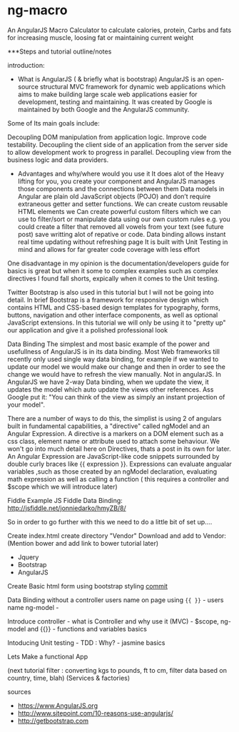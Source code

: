 ng-macro
========

An AngularJS Macro Calculator to calculate calories, protein, Carbs and fats for increasing muscle, loosing fat or maintaining current weight


***Steps and tutorial outline/notes

introduction:
 - What is AngularJS ( & briefly what is bootstrap)
 AngularJS is an open-source structural MVC framework for dynamic web applications which aims to make building large scale web applications easier for development, testing and maintaining. It was created by Google is maintained by both Google and the AngularJS community.

Some of Its main goals include:

Decoupling DOM manipulation from application logic.
Improve code testability.
Decoupling the client side of an application from the server side to allow development work to progress in parallel.
Decoupling view from the business logic and data providers.

 - Advantages and why/where would you use it
 It does alot of the Heavy lifting for you, you create your component and AngularJS manages those components and the connections between them
 Data models in Angular are plain old JavaScript objects (POJO) and don’t require extraneous getter and setter functions.
 We can create custom reusable HTML elements
 we Can create powerful custom filters which we can use to filter/sort or manipulate data using our own custom rules e.g. you could create a filter that removed all vowels from your text (see future post)
 save writting alot of repative or code.
 Data binding allows instant real time updating without refreshing page
 It is built with Unit Testing in mind and allows for far greater code coverage with less effort

 One disadvantage in my opinion is the documentation/developers guide for basics is great but when it some to complex examples such as complex directives I found fall shorts, expically when it comes to the Unit testing.

Twitter Bootstrap is also used in this tutorial but I will not be going into detail. In brief Bootstrap is a framework for responsive design which contains HTML and CSS-based design templates for typography, forms, buttons, navigation and other interface components, as well as optional JavaScript extensions. In this tutorial we will only be using it to "pretty up" our application and give it a polished professional look

Data Binding
The simplest and most basic example of the power and usefullness of AngularJS is in its data binding. Most Web frameworks till recently only used single way data binding, for example if we wanted to update our model we would make our change and then in order to see the change we would have to refresh the view manually. Not in angularJS. In AngularJS we have 2-way Data binding, when we update the view, it updates the model which auto update the views other references. Ass Google put it: "You can think of the view as simply an instant projection of your model".

There are a number of ways to do this, the simplist is using 2 of angulars built in fundamental capabilities, a "directive" called ngModel and an Angular Expression.
A directive is a markers on a DOM element such as a css class, element name or attribute used to attach some behaviour. We won't go into much detail here on Directives, thats a post in its own for later.
An Angular Expression are JavaScript-like code snippets surrounded by double curly braces like {{ expression }}. Expressions can evaluate angualar variables ,such as those created by an ngModel declaration, evaluating math expression as well as calling a function ( this requires a controller and $scope which we will introduce later)

Fiddle Example
    JS Fiddle Data Binding: http://jsfiddle.net/jonniedarko/hmyZB/8/

So in order to go further with this we need to do a little bit of set up....

Create index.html
create directory "Vendor"
Download and add to Vendor: (Mention bower and add link to bower tutorial later)
  - Jquery
  - Bootstrap
  - AngularJS

Create Basic html form using bootstrap styling
[commit](https://github.com/jonniedarko/ng-macro/commit/00f0b45cc81125d46ab85022da70357d5a2a62cd)

Data Binding without a controller
	users name on page using `{{ }}` - users name
	ng-model -

Introduce controller
	- what is Controller and why use it (MVC)
	- $scope, ng-model and {{}}
	- functions and variables basics

Intoducing Unit testing
 	- TDD : Why?
 	- jasmine basics

Lets Make a functional App

(next tutorial filter : converting kgs to pounds, ft to cm, filter data based on country, time, blah)
(Services & factories)

sources
 - https://www.AngularJS.org
 - http://www.sitepoint.com/10-reasons-use-angularjs/
 - http://getbootstrap.com